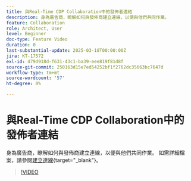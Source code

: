 ```yaml
---
title: 與Real-Time CDP Collaboration中的發佈者連結
description: 身為廣告商，瞭解如何與發佈商建立連線，以便與他們共同作業。
feature: Collaboration
role: Architect, User
level: Beginner
doc-type: Feature Video
duration: 0
last-substantial-update: 2025-03-18T00:00:00Z
jira: KT-17572
exl-id: 479d918d-f631-43c1-ba39-eee819f81d8f
source-git-commit: 250163d15e7ed54252bf1f2762dc35663bc7647d
workflow-type: tm+mt
source-wordcount: '57'
ht-degree: 0%

---
```


# 與Real-Time CDP Collaboration中的發佈者連結

身為廣告商，瞭解如何與發佈商建立連線，以便與他們共同作業。 如需詳細檔案，請參閱[建立連線](https://experienceleague.adobe.com/zh-hant/docs/real-time-cdp-collaboration/using/connect/establishing-connections){target="_blank"}。

>[!VIDEO](https://video.tv.adobe.com/v/3452218/?learn=on&enablevpops)
